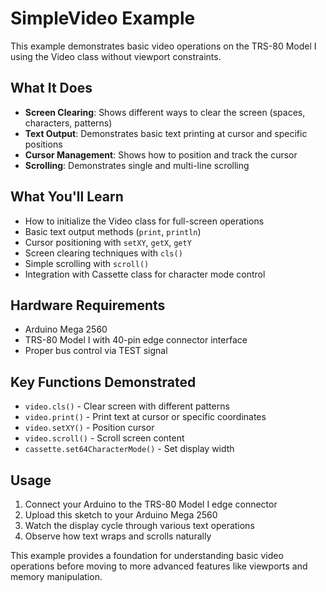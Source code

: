 # SimpleVideo Example

This example demonstrates basic video operations on the TRS-80 Model I using the Video class without viewport constraints.

## What It Does

- **Screen Clearing**: Shows different ways to clear the screen (spaces, characters, patterns)
- **Text Output**: Demonstrates basic text printing at cursor and specific positions
- **Cursor Management**: Shows how to position and track the cursor
- **Scrolling**: Demonstrates single and multi-line scrolling

## What You'll Learn

- How to initialize the Video class for full-screen operations
- Basic text output methods (`print`, `println`)
- Cursor positioning with `setXY`, `getX`, `getY`
- Screen clearing techniques with `cls()`
- Simple scrolling with `scroll()`
- Integration with Cassette class for character mode control

## Hardware Requirements

- Arduino Mega 2560
- TRS-80 Model I with 40-pin edge connector interface
- Proper bus control via TEST signal

## Key Functions Demonstrated

- `video.cls()` - Clear screen with different patterns
- `video.print()` - Print text at cursor or specific coordinates
- `video.setXY()` - Position cursor
- `video.scroll()` - Scroll screen content
- `cassette.set64CharacterMode()` - Set display width

## Usage

1. Connect your Arduino to the TRS-80 Model I edge connector
2. Upload this sketch to your Arduino Mega 2560
3. Watch the display cycle through various text operations
4. Observe how text wraps and scrolls naturally

This example provides a foundation for understanding basic video operations before moving to more advanced features like viewports and memory manipulation.
